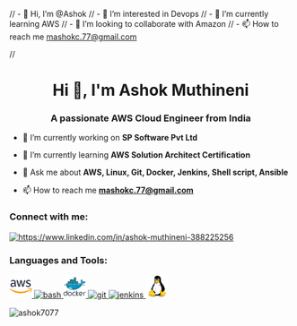 // - 👋 Hi, I’m @Ashok
// - 👀 I’m interested in Devops
// - 🌱 I’m currently learning AWS
// - 💞️ I’m looking to collaborate with Amazon
// - 📫 How to reach me mashokc.77@gmail.com

// <!---
// ashok7077/ashok7077 is a ✨ special ✨ repository because its `README.md` (this file) appears on your GitHub profile.
// You can click the Preview link to take a look at your changes.
//--->
<h1 align="center">Hi 👋, I'm Ashok Muthineni</h1>
<h3 align="center">A passionate AWS Cloud Engineer from India</h3>

- 🔭 I’m currently working on **SP Software Pvt Ltd**

- 🌱 I’m currently learning **AWS Solution Architect Certification**

- 💬 Ask me about **AWS, Linux, Git, Docker, Jenkins, Shell script, Ansible**

- 📫 How to reach me **mashokc.77@gmail.com**

<h3 align="left">Connect with me:</h3>
<p align="left">
<a href="https://linkedin.com/in/https://www.linkedin.com/in/ashok-muthineni-388225256" target="blank"><img align="center" src="https://raw.githubusercontent.com/rahuldkjain/github-profile-readme-generator/master/src/images/icons/Social/linked-in-alt.svg" alt="https://www.linkedin.com/in/ashok-muthineni-388225256" height="30" width="40" /></a>
</p>

<h3 align="left">Languages and Tools:</h3>
<p align="left"> <a href="https://aws.amazon.com" target="_blank" rel="noreferrer"> <img src="https://raw.githubusercontent.com/devicons/devicon/master/icons/amazonwebservices/amazonwebservices-original-wordmark.svg" alt="aws" width="40" height="40"/> </a> <a href="https://www.gnu.org/software/bash/" target="_blank" rel="noreferrer"> <img src="https://www.vectorlogo.zone/logos/gnu_bash/gnu_bash-icon.svg" alt="bash" width="40" height="40"/> </a> <a href="https://www.docker.com/" target="_blank" rel="noreferrer"> <img src="https://raw.githubusercontent.com/devicons/devicon/master/icons/docker/docker-original-wordmark.svg" alt="docker" width="40" height="40"/> </a> <a href="https://git-scm.com/" target="_blank" rel="noreferrer"> <img src="https://www.vectorlogo.zone/logos/git-scm/git-scm-icon.svg" alt="git" width="40" height="40"/> </a> <a href="https://www.jenkins.io" target="_blank" rel="noreferrer"> <img src="https://www.vectorlogo.zone/logos/jenkins/jenkins-icon.svg" alt="jenkins" width="40" height="40"/> </a> <a href="https://www.linux.org/" target="_blank" rel="noreferrer"> <img src="https://raw.githubusercontent.com/devicons/devicon/master/icons/linux/linux-original.svg" alt="linux" width="40" height="40"/> </a> </p>

<p><img align="center" src="https://github-readme-stats.vercel.app/api/top-langs?username=ashok7077&show_icons=true&locale=en&layout=compact" alt="ashok7077" /></p>
